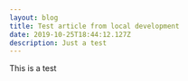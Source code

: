 ```yaml
---
layout: blog
title: Test article from local development
date: 2019-10-25T18:44:12.127Z
description: Just a test
---
```

This is a test
